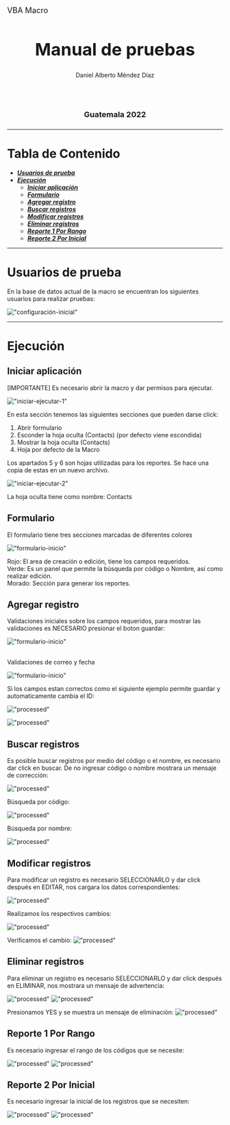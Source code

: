 <p style="font-size: 18px">
VBA Macro
</p>



<h1 align="center" style="font-size: 40px; font-weight: bold;">Manual de pruebas</h1>


<div align="center">
Daniel Alberto Méndez Díaz
</div>

<br><br>

<h4 align="center" style="font-size: 18px; font-weight: bold;">Guatemala 2022</h4>

---

<h1>Tabla de Contenido</h1>


- [**_Usuarios de prueba_**](#usuarios-de-prueba)
- [**_Ejecución_**](#ejecución)
  - [**_Iniciar aplicación_**](#iniciar-aplicación)
  - [**_Formulario_**](#formulario)
  - [**_Agregar registro_**](#agregar-registro)
  - [**_Buscar registros_**](#buscar-registros)
  - [**_Modificar registros_**](#modificar-registros)
  - [**_Eliminar registros_**](#eliminar-registros)
  - [**_Reporte 1 Por Rango_**](#reporte-1-por-rango)
  - [**_Reporte 2 Por Inicial_**](#reporte-2-por-inicial)


---

# **Usuarios de prueba**

En la base de datos actual de la macro se encuentran los siguientes usuarios para realizar pruebas:

!["configuración-inicial"](/images/0.png)


---

# **Ejecución**

## **Iniciar aplicación**

[IMPORTANTE] Es necesario abrir la macro y dar permisos para ejecutar.

!["iniciar-ejecutar-1"](/images/1.png)

En esta sección tenemos las siguientes secciones que pueden darse click:

1. Abrir formulario
2. Esconder la hoja oculta (Contacts) (por defecto viene escondida)
3. Mostrar la hoja oculta (Contacts)
4. Hoja por defecto de la Macro

Los apartados 5 y 6 son hojas utilizadas para los reportes.
Se hace una copia de estas en un nuevo archivo.

!["iniciar-ejecutar-2"](/images/2.png)

La hoja oculta tiene como nombre: Contacts


## **Formulario**

El formulario tiene tres secciones marcadas de diferentes colores

!["formulario-inicio"](/images/3.png)

Rojo: El area de creación o edición, tiene los campos requeridos.
<br>
Verde: Es un panel que permite la búsqueda por código o Nombre, así como realizar edición.
<br>
Morado: Sección para generar los reportes.


## **Agregar registro**

Validaciones iniciales sobre los campos requeridos, para mostrar las validaciones es NECESARIO presionar el boton guardar:

!["formulario-inicio"](/images/4.png)

<br>
Validaciones de correo y fecha 
<br>

!["formulario-inicio"](/images/5.png)

Si los campos estan correctos como el siguiente ejemplo permite guardar y automaticamente cambia el ID:

!["processed"](/images/6.png)

!["processed"](/images/7.png)


## **Buscar registros**

Es posible buscar registros por medio del código o el nombre, es necesario dar click en buscar. De no ingresar código o nombre mostrara un mensaje de corrección:


!["processed"](/images/9.png)

Búsqueda por código:

!["processed"](/images/8.png)

Búsqueda por nombre:

!["processed"](/images/10.png)



## **Modificar registros**

Para modificar un registro es necesario SELECCIONARLO y dar click después en EDITAR, nos cargara los datos correspondientes:

!["processed"](/images/11.png)

Realizamos los respectivos cambios:

!["processed"](/images/12.png)

Verificamos el cambio:
!["processed"](/images/13.png)


## **Eliminar registros**

Para eliminar un registro es necesario SELECCIONARLO y dar click después en ELIMINAR, nos mostrara un mensaje de advertencia:

!["processed"](/images/14.png)
!["processed"](/images/15.png)

Presionamos YES y se muestra un mensaje de eliminación:
!["processed"](/images/16.png)


## **Reporte 1 Por Rango**

Es necesario ingresar el rango de los códigos que se necesite:

!["processed"](/images/17.png)
!["processed"](/images/18.png)


## **Reporte 2 Por Inicial**

Es necesario ingresar la inicial de los registros que se necesiten:

!["processed"](/images/19.png)
!["processed"](/images/20.png)


